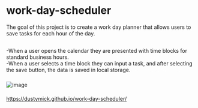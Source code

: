 # work-day-scheduler
The goal of this project is to create a work day planner that allows users to save tasks for each hour of the day.

##
-When a user opens the calendar they are presented with time blocks for standard business hours.  
-When a user selects a time block they can input a task, and after selecting the save button, the data is saved in local storage.

###
![image](https://user-images.githubusercontent.com/75334749/105647346-a2743080-5e6a-11eb-97ac-c4453f011937.png)

####
https://dustymick.github.io/work-day-scheduler/
